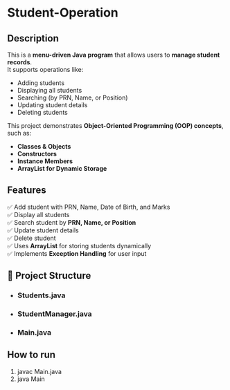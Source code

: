 # Student-Operation
## Description
This is a **menu-driven Java program** that allows users to **manage student records**.  
It supports operations like:
- Adding students
- Displaying all students
- Searching (by PRN, Name, or Position)
- Updating student details
- Deleting students

This project demonstrates **Object-Oriented Programming (OOP) concepts**, such as:
- **Classes & Objects**
- **Constructors**
- **Instance Members**
- **ArrayList for Dynamic Storage**

## Features
✅ Add student with PRN, Name, Date of Birth, and Marks  
✅ Display all students  
✅ Search student by **PRN, Name, or Position**  
✅ Update student details  
✅ Delete student  
✅ Uses **ArrayList** for storing students dynamically  
✅ Implements **Exception Handling** for user input  

## 📂 Project Structure
- ### Students.java
- ### StudentManager.java
- ### Main.java

## How to run
1. javac Main.java
2. java Main


